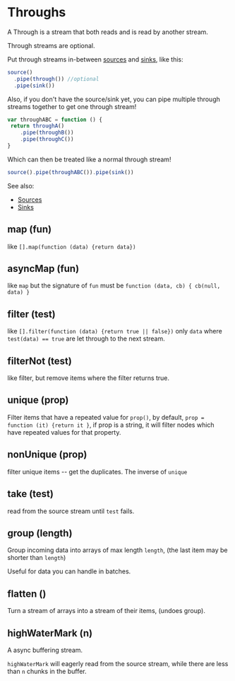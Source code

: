 # Throughs

A Through is a stream that both reads and is read by
another stream.

Through streams are optional.

Put through streams in-between [sources](https://github.com/dominictarr/pull-stream/blob/master/docs/sources.md) and [sinks](https://github.com/dominictarr/pull-stream/blob/master/docs/sinks.md),
like this:

``` js
source()
  .pipe(through()) //optional
  .pipe(sink())
```

Also, if you don't have the source/sink yet,
you can pipe multiple through streams together
to get one through stream!

``` js
var throughABC = function () {
 return throughA()
    .pipe(throughB())
    .pipe(throughC())
}
```

Which can then be treated like a normal through stream!

``` js
source().pipe(throughABC()).pipe(sink())
```

See also:
* [Sources](https://github.com/dominictarr/pull-stream/blob/master/docs/sources.md)
* [Sinks](https://github.com/dominictarr/pull-stream/blob/master/docs/sinks.md)

## map (fun)

like `[].map(function (data) {return data})`

## asyncMap (fun)

like `map` but the signature of `fun` must be
`function (data, cb) { cb(null, data) }`

## filter (test)

like `[].filter(function (data) {return true || false})`
only `data` where `test(data) == true` are let through
to the next stream.


## filterNot (test)

like filter, but remove items where the filter returns true.

## unique (prop)

Filter items that have a repeated value for `prop()`,
by default, `prop = function (it) {return it }`, if prop is a string,
it will filter nodes which have repeated values for that property.

## nonUnique (prop)

filter unique items -- get the duplicates.
The inverse of `unique`

## take (test)

read from the source stream until `test` fails.

## group (length)

Group incoming data into arrays of max length `length`,
(the last item may be shorter than `length`)

Useful for data you can handle in batches.

## flatten ()

Turn a stream of arrays into a stream of their items, (undoes group).

## highWaterMark (n)

A async buffering stream.

`highWaterMark` will eagerly read from the source stream,
while there are less than `n` chunks in the buffer.


